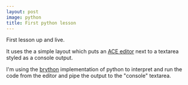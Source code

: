 ```yaml
---
layout: post
image: python
title: First python lesson
---
```

First lesson up and live.

It uses the a simple layout which puts an [ACE editor](https://ace.c9.io/) next to a textarea styled as a console output.

I'm using the [brython](https://brython.info/) implementation of python to interpret and run the code from the editor and pipe the output to the "console" textarea.

